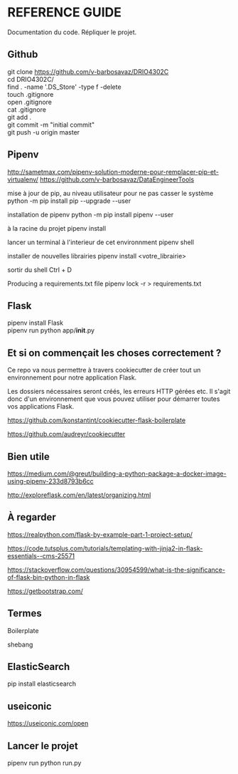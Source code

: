 # REFERENCE GUIDE
Documentation du code. Répliquer le projet.  

## Github

git clone https://github.com/v-barbosavaz/DRIO4302C  
cd DRIO4302C/  
find . -name '.DS_Store' -type f -delete  
touch .gitignore  
open .gitignore  
cat .gitignore  
git add .  
git commit -m "initial commit"  
git push -u origin master  

## Pipenv

http://sametmax.com/pipenv-solution-moderne-pour-remplacer-pip-et-virtualenv/
https://github.com/v-barbosavaz/DataEngineerTools

mise à jour de pip, au niveau utilisateur pour ne pas casser le système
python -m pip install pip --upgrade --user

installation de pipenv
python -m pip install pipenv --user

à la racine du projet
pipenv install

lancer un terminal à l'interieur de cet environnment
pipenv shell

installer de nouvelles librairies
pipenv install <votre_librairie>

sortir du shell
Ctrl + D

Producing a requirements.txt file
pipenv lock -r > requirements.txt

## Flask

pipenv install Flask  
pipenv run python app/__init__.py

## Et si on commençait les choses correctement ?

Ce repo va nous permettre à travers cookiecutter de créer tout un environnement pour notre application Flask.

Les dossiers nécessaires seront créés, les erreurs HTTP gérées etc. Il s'agit donc d'un environnement que vous pouvez utiliser pour démarrer toutes vos applications Flask.

https://github.com/konstantint/cookiecutter-flask-boilerplate

https://github.com/audreyr/cookiecutter

## Bien utile

https://medium.com/@greut/building-a-python-package-a-docker-image-using-pipenv-233d8793b6cc

http://exploreflask.com/en/latest/organizing.html

## À regarder

https://realpython.com/flask-by-example-part-1-project-setup/

https://code.tutsplus.com/tutorials/templating-with-jinja2-in-flask-essentials--cms-25571

https://stackoverflow.com/questions/30954599/what-is-the-significance-of-flask-bin-python-in-flask

https://getbootstrap.com/

## Termes

Boilerplate

shebang

## ElasticSearch

pip install elasticsearch

## useiconic

https://useiconic.com/open

## Lancer le projet

pipenv run python run.py


